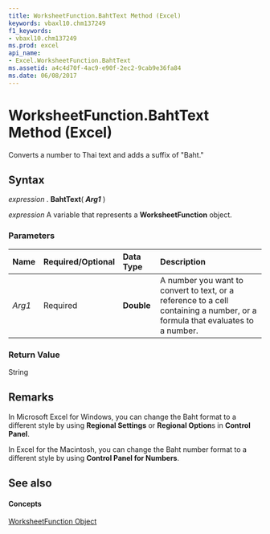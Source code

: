 ```yaml
---
title: WorksheetFunction.BahtText Method (Excel)
keywords: vbaxl10.chm137249
f1_keywords:
- vbaxl10.chm137249
ms.prod: excel
api_name:
- Excel.WorksheetFunction.BahtText
ms.assetid: a4c4d70f-4ac9-e90f-2ec2-9cab9e36fa84
ms.date: 06/08/2017
---
```



# WorksheetFunction.BahtText Method (Excel)

Converts a number to Thai text and adds a suffix of "Baht."


## Syntax

 _expression_ . **BahtText**( **_Arg1_** )

 _expression_ A variable that represents a **WorksheetFunction** object.


### Parameters



|**Name**|**Required/Optional**|**Data Type**|**Description**|
|:-----|:-----|:-----|:-----|
| _Arg1_|Required| **Double**|A number you want to convert to text, or a reference to a cell containing a number, or a formula that evaluates to a number.|

### Return Value

String


## Remarks

In Microsoft Excel for Windows, you can change the Baht format to a different style by using **Regional Settings** or **Regional Option**s in **Control Panel**.

In Excel for the Macintosh, you can change the Baht number format to a different style by using **Control Panel for Numbers**.


## See also


#### Concepts


[WorksheetFunction Object](worksheetfunction-object-excel.md)

